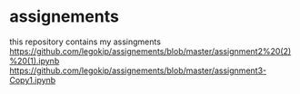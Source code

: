 # assignements
this repository contains my assingments
https://github.com/legokip/assignements/blob/master/assignment2%20(2)%20(1).ipynb
https://github.com/legokip/assignements/blob/master/assignment3-Copy1.ipynb
